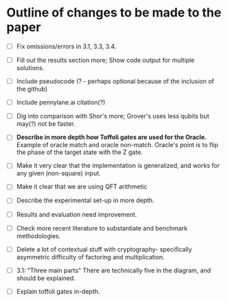 # Outline of changes to be made to the paper

- [ ] Fix omissions/errors in 3.1, 3.3, 3.4.
- [ ] Fill out the results section more; Show code output for multiple solutions.
- [ ] Include pseudocode (? - perhaps optional because of the inclusion of the github)
- [ ] Include pennylane.ai citation(?)
- [ ] Dig into comparison with Shor's more; Grover's uses less qubits but may(?) not be faster.
- [ ] **Describe in more depth how Toffoli gates are used for the Oracle.** Example of oracle match and oracle non-match. Oracle's point is to flip the phase of the target state with the Z gate.
- [ ] Make it very clear that the implementation is generalized, and works for any given (non-square) input.
- [ ] Make it clear that we are using QFT arithmetic

- [ ] Describe the experimental set-up in more depth.
- [ ] Results and evaluation need improvement.
- [ ] Check more recent literature to substantiate and benchmark methodologies.

- [ ] Delete a lot of contextual stuff with cryptography- specifically asymmetric difficulty of factoring and multiplication.
- [ ] 3.1: "Three main parts" There are technically five in the diagram, and should be explained.
- [ ] Explain toffoli gates in-depth.

